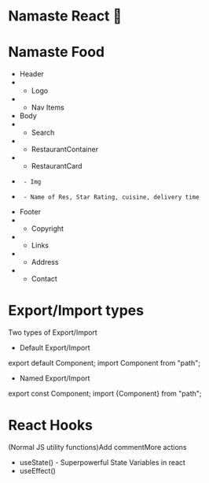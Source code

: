 # Namaste React 🚀

# Namaste Food


- Header
- - Logo
- - Nav Items
- Body
- - Search
- - RestaurantContainer
- - RestaurantCard
-      - Img
-      - Name of Res, Star Rating, cuisine, delivery time
- Footer
- - Copyright
- - Links
- - Address
- - Contact

# Export/Import types

Two types of Export/Import

- Default Export/Import

export default Component;
import Component from "path";

- Named Export/Import

export const Component;
import {Component} from "path";

# React Hooks

(Normal JS utility functions)Add commentMore actions

- useState() - Superpowerful State Variables in react
- useEffect()
